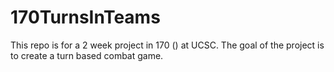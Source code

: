 # 170TurnsInTeams
This repo is for a 2 week project in 170 () at UCSC. The goal of the project is to create a turn based combat game.
